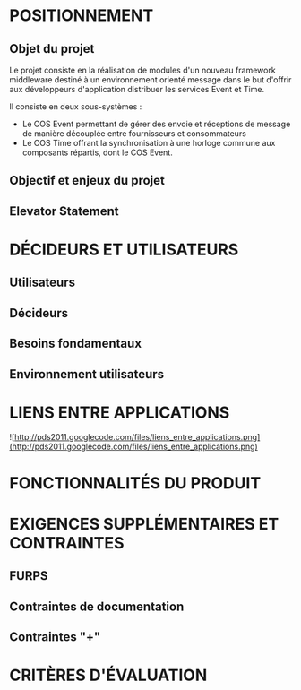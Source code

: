 

# POSITIONNEMENT #

## Objet du projet ##

Le projet consiste en la réalisation de modules d'un nouveau framework middleware destiné à un environnement orienté message dans le but d'offrir aux développeurs d'application distribuer les services Event et Time.

Il consiste en deux sous-systèmes :
  * Le COS Event permettant de gérer des envoie et réceptions de message de manière découplée entre fournisseurs et consommateurs
  * Le COS Time offrant la synchronisation à une horloge commune aux composants répartis, dont le COS Event.

## Objectif et enjeux du projet ##

## Elevator Statement ##

# DÉCIDEURS ET UTILISATEURS #

## Utilisateurs ##

## Décideurs ##

## Besoins fondamentaux ##

## Environnement utilisateurs ##

# LIENS ENTRE APPLICATIONS #

![http://pds2011.googlecode.com/files/liens_entre_applications.png](http://pds2011.googlecode.com/files/liens_entre_applications.png)

# FONCTIONNALITÉS DU PRODUIT #

# EXIGENCES SUPPLÉMENTAIRES ET CONTRAINTES #

## FURPS ##

## Contraintes de documentation ##

## Contraintes "+" ##

# CRITÈRES D'ÉVALUATION #